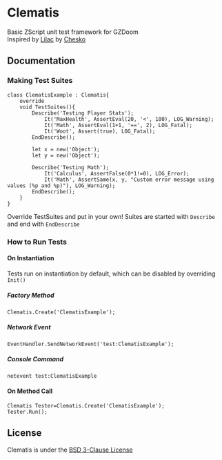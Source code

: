 # Clematis
Basic ZScript unit test framework for GZDoom \
Inspired by [Lilac](https://github.com/chesko256/Lilac) by [Chesko](https://github.com/chesko256)

## Documentation
### Making Test Suites
```CSharp
class ClematisExample : Clematis{
    override
    void TestSuites(){
        Describe('Testing Player Stats');
            It('MaxHealth', AssertEval(20, '<', 100), LOG_Warning);
            It('Math', AssertEval(1+1, '==', 2), LOG_Fatal);
            It('Woot', Assert(true), LOG_Fatal);
        EndDescribe();

        let x = new('Object');
        let y = new('Object');

        Describe('Testing Math');
            It('Calculus', AssertFalse(0*1!=0), LOG_Error);
            It('Math', AssertSame(x, y, "Custom error message using values (%p and %p)"), LOG_Warning);
        EndDescribe();
    }
}
```
Override TestSuites and put in your own!
Suites are started with `Describe` and end with `EndDescribe`

### How to Run Tests
#### On Instantiation
Tests run on instantiation by default, which can be disabled by overriding `Init()`
##### Factory Method
```CSharp
Clematis.Create('ClematisExample');
```
##### Network Event
```CSharp
EventHandler.SendNetworkEvent('test:ClematisExample');
```
##### Console Command
```
netevent test:ClematisExample
```
#### On Method Call
```CSharp
Clematis Tester=Clematis.Create('ClematisExample');
Tester.Run();
```

## License
Clematis is under the [BSD 3-Clause License](https://github.com/ZippeyKeys12/clematis/blob/master/LICENSE)
